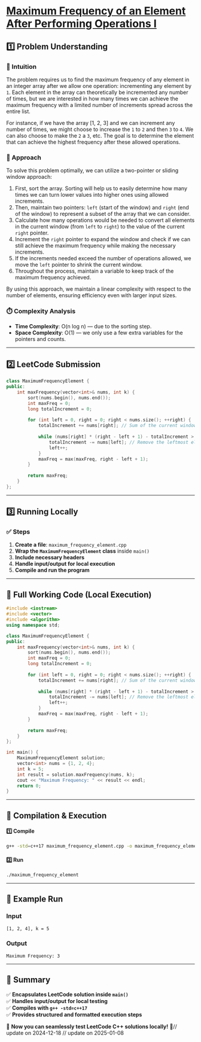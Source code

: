 # **[Maximum Frequency of an Element After Performing Operations I](https://leetcode.com/problems/maximum-frequency-of-an-element-after-performing-operations-i/description/)**  

## **1️⃣ Problem Understanding**  
### **📌 Intuition**  
The problem requires us to find the maximum frequency of any element in an integer array after we allow one operation: incrementing any element by `1`. Each element in the array can theoretically be incremented any number of times, but we are interested in how many times we can achieve the maximum frequency with a limited number of increments spread across the entire list. 

For instance, if we have the array [1, 2, 3] and we can increment any number of times, we might choose to increase the `1` to `2` and then `3` to `4`. We can also choose to make the `2` a `3`, etc. The goal is to determine the element that can achieve the highest frequency after these allowed operations.

### **🚀 Approach**  
To solve this problem optimally, we can utilize a two-pointer or sliding window approach:
1. First, sort the array. Sorting will help us to easily determine how many times we can turn lower values into higher ones using allowed increments.
2. Then, maintain two pointers: `left` (start of the window) and `right` (end of the window) to represent a subset of the array that we can consider.
3. Calculate how many operations would be needed to convert all elements in the current window (from `left` to `right`) to the value of the current `right` pointer.
4. Increment the `right` pointer to expand the window and check if we can still achieve the maximum frequency while making the necessary increments.
5. If the increments needed exceed the number of operations allowed, we move the `left` pointer to shrink the current window.
6. Throughout the process, maintain a variable to keep track of the maximum frequency achieved.

By using this approach, we maintain a linear complexity with respect to the number of elements, ensuring efficiency even with larger input sizes.

### **⏱️ Complexity Analysis**  
- **Time Complexity**: O(n log n) — due to the sorting step.  
- **Space Complexity**: O(1) — we only use a few extra variables for the pointers and counts.  

---  

## **2️⃣ LeetCode Submission**  
```cpp
class MaximumFrequencyElement {
public:
    int maxFrequency(vector<int>& nums, int k) {
        sort(nums.begin(), nums.end());
        int maxFreq = 0;
        long totalIncrement = 0;
        
        for (int left = 0, right = 0; right < nums.size(); ++right) {
            totalIncrement += nums[right]; // Sum of the current window
            
            while (nums[right] * (right - left + 1) - totalIncrement > k) {
                totalIncrement -= nums[left]; // Remove the leftmost element when excess is found
                left++;
            }
            maxFreq = max(maxFreq, right - left + 1);
        }
        
        return maxFreq;
    }
};
```  

---  

## **3️⃣ Running Locally**  
### **✅ Steps**  
1. **Create a file**: `maximum_frequency_element.cpp`  
2. **Wrap the `MaximumFrequencyElement` class** inside `main()`  
3. **Include necessary headers**  
4. **Handle input/output for local execution**  
5. **Compile and run the program**  

---  

## **📝 Full Working Code (Local Execution)**  
```cpp
#include <iostream>
#include <vector>
#include <algorithm>
using namespace std;

class MaximumFrequencyElement {
public:
    int maxFrequency(vector<int>& nums, int k) {
        sort(nums.begin(), nums.end());
        int maxFreq = 0;
        long totalIncrement = 0;
        
        for (int left = 0, right = 0; right < nums.size(); ++right) {
            totalIncrement += nums[right]; // Sum of the current window
            
            while (nums[right] * (right - left + 1) - totalIncrement > k) {
                totalIncrement -= nums[left]; // Remove the leftmost element when excess is found
                left++;
            }
            maxFreq = max(maxFreq, right - left + 1);
        }
        
        return maxFreq;
    }
};

int main() {
    MaximumFrequencyElement solution;
    vector<int> nums = {1, 2, 4};
    int k = 5;
    int result = solution.maxFrequency(nums, k);
    cout << "Maximum Frequency: " << result << endl;
    return 0;
}
```  

---  

## **🔧 Compilation & Execution**  
#### **1️⃣ Compile**  
```bash
g++ -std=c++17 maximum_frequency_element.cpp -o maximum_frequency_element
```  

#### **2️⃣ Run**  
```bash
./maximum_frequency_element
```  

---  

## **🎯 Example Run**  
### **Input**  
```
[1, 2, 4], k = 5
```  
### **Output**  
```
Maximum Frequency: 3
```  

---  

## **📌 Summary**  
✅ **Encapsulates LeetCode solution inside `main()`**  
✅ **Handles input/output for local testing**  
✅ **Compiles with `g++ -std=c++17`**  
✅ **Provides structured and formatted execution steps**  

🚀 **Now you can seamlessly test LeetCode C++ solutions locally!** 🚀// update on 2024-12-18
// update on 2025-01-08
